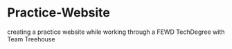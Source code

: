 # Practice-Website
creating a practice website while working through a FEWD TechDegree with Team Treehouse

